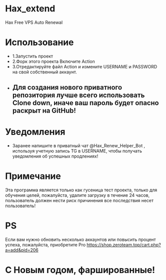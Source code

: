 # Hax_extend
Hax Free VPS Auto Renewal


# Использование
- 1.Запустить проект
- 2.Форк этого проекта Включите Action
- 3.Отредактируйте файл Action и измените USERNAME и PASSWORD на свой собственный аккаунт.
- ## Для создания нового приватного репозитория лучше всего использовать Clone down, иначе ваш пароль будет опасно раскрыт на GitHub!


# Уведомления
- Заранее напишите в приватный чат @Hax_Renew_Helper_Bot , используя учетную запись TG в USERNAME, чтобы получать уведомления об успешных продлениях!


# Примечание
Эта программа является только как гусеница тест проекта, только для обучения целей, пожалуйста, удалите загрузку в течение 24 часов, пользователь должен нести риск причинения все последствия несет пользователь!


# PS
Если вам нужно обновить несколько аккаунтов или повысить процент успеха, пожалуйста, приобретите Pro
https://shop.zeroteam.top/cart.php?a=add&pid=206


# С Новым годом, фаршированные!

